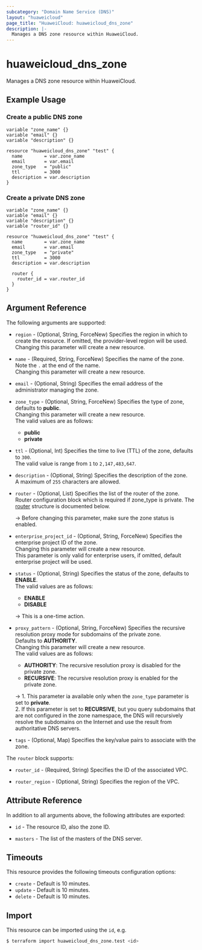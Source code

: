 ```yaml
---
subcategory: "Domain Name Service (DNS)"
layout: "huaweicloud"
page_title: "HuaweiCloud: huaweicloud_dns_zone"
description: |-
  Manages a DNS zone resource within HuaweiCloud.
---
```


# huaweicloud_dns_zone

Manages a DNS zone resource within HuaweiCloud.

## Example Usage

### Create a public DNS zone

```hcl
variable "zone_name" {}
variable "email" {}
variable "description" {}

resource "huaweicloud_dns_zone" "test" {
  name        = var.zone_name
  email       = var.email
  zone_type   = "public"
  ttl         = 3000
  description = var.description
}
```

### Create a private DNS zone

```hcl
variable "zone_name" {}
variable "email" {}
variable "description" {}
variable "router_id" {}

resource "huaweicloud_dns_zone" "test" {
  name        = var.zone_name
  email       = var.email
  zone_type   = "private"
  ttl         = 3000
  description = var.description

  router {
    router_id = var.router_id
  }
}
```

## Argument Reference

The following arguments are supported:

* `region` - (Optional, String, ForceNew) Specifies the region in which to create the resource.
  If omitted, the provider-level region will be used. Changing this parameter will create a new resource.

* `name` - (Required, String, ForceNew) Specifies the name of the zone. Note the `.` at the end of the name.  
  Changing this parameter will create a new resource.

* `email` - (Optional, String) Specifies the email address of the administrator managing the zone.

* `zone_type` - (Optional, String, ForceNew) Specifies the type of zone, defaults to **public**.  
  Changing this parameter will create a new resource.  
  The valid values are as follows:
  + **public**
  + **private**

* `ttl` - (Optional, Int) Specifies the time to live (TTL) of the zone, defaults to `300`.  
  The valid value is range from `1` to `2,147,483,647`.
  
* `description` - (Optional, String) Specifies the description of the zone.  
  A maximum of `255` characters are allowed.

* `router` - (Optional, List) Specifies the list of the router of the zone.
Router configuration block which is required if zone_type is private.
  The [router](#zone_router) structure is documented below.

  -> Before changing this parameter, make sure the zone status is enabled.

* `enterprise_project_id` - (Optional, String, ForceNew) Specifies the enterprise project ID of the zone.  
  Changing this parameter will create a new resource.  
  This parameter is only valid for enterprise users, if omitted, default enterprise project will be used.

* `status` - (Optional, String) Specifies the status of the zone, defaults to **ENABLE**.  
  The valid values are as follows:
  + **ENABLE**
  + **DISABLE**

  -> This is a one-time action.

* `proxy_pattern` - (Optional, String, ForceNew) Specifies the recursive resolution proxy mode for subdomains of
  the private zone.  
  Defaults to **AUTHORITY**.  
  Changing this parameter will create a new resource.  
  The valid values are as follows:
  + **AUTHORITY**: The recursive resolution proxy is disabled for the private zone.
  + **RECURSIVE**: The recursive resolution proxy is enabled for the private zone.
  
  -> 1. This parameter ia available only when the `zone_type` parameter is set to **private**.
     <br>2. If this parameter is set to **RECURSIVE**, but you query subdomains that are not configured in the zone namespace,
     the DNS will recursively resolve the subdomains on the Internet and use the result from authoritative DNS servers.

* `tags` - (Optional, Map) Specifies the key/value pairs to associate with the zone.

<a name="zone_router"></a>
The `router` block supports:

* `router_id` - (Required, String) Specifies the ID of the associated VPC.

* `router_region` - (Optional, String) Specifies the region of the VPC.

## Attribute Reference

In addition to all arguments above, the following attributes are exported:

* `id` -  The resource ID, also the zone ID.

* `masters` - The list of the masters of the DNS server.

## Timeouts

This resource provides the following timeouts configuration options:

* `create` - Default is 10 minutes.
* `update` - Default is 10 minutes.
* `delete` - Default is 10 minutes.

## Import

This resource can be imported using the `id`, e.g.

```bash
$ terraform import huaweicloud_dns_zone.test <id>
```
